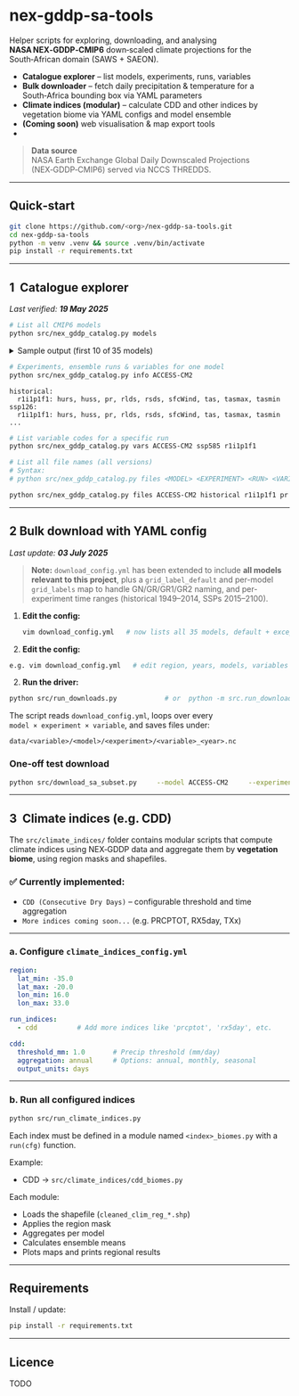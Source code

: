 # nex-gddp-sa-tools
Helper scripts for exploring, downloading, and analysing **NASA NEX‑GDDP‑CMIP6** down‑scaled climate projections for the South‑African domain (SAWS + SAEON).

* **Catalogue explorer** – list models, experiments, runs, variables  
* **Bulk downloader** – fetch daily precipitation & temperature for a South‑Africa bounding box via YAML parameters  
* **Climate indices (modular)** – calculate CDD and other indices by vegetation biome via YAML configs and model ensemble  
* **(Coming soon)** web visualisation & map export tools
* 
> **Data source**  
> NASA Earth Exchange Global Daily Downscaled Projections (NEX‑GDDP‑CMIP6) served via NCCS THREDDS.

---

## Quick‑start

```bash
git clone https://github.com/<org>/nex-gddp-sa-tools.git
cd nex-gddp-sa-tools
python -m venv .venv && source .venv/bin/activate
pip install -r requirements.txt
```

---

## 1  Catalogue explorer  
_Last verified: **19 May 2025**_

```bash
# List all CMIP6 models
python src/nex_gddp_catalog.py models
```

<details>
<summary>Sample output (first 10 of 35 models)</summary>

```
ACCESS-CM2
ACCESS-ESM1-5
BCC-CSM2-MR
CanESM5
CESM2
CESM2-WACCM
CMCC-CM2-SR5
CMCC-ESM2
CNRM-CM6-1
CNRM-ESM2-1
… (25 more)
```
</details>

```bash
# Experiments, ensemble runs & variables for one model
python src/nex_gddp_catalog.py info ACCESS-CM2
```

```
historical:
  r1i1p1f1: hurs, huss, pr, rlds, rsds, sfcWind, tas, tasmax, tasmin
ssp126:
  r1i1p1f1: hurs, huss, pr, rlds, rsds, sfcWind, tas, tasmax, tasmin
...
```

```bash
# List variable codes for a specific run
python src/nex_gddp_catalog.py vars ACCESS-CM2 ssp585 r1i1p1f1
```



```bash
# List all file names (all versions)
# Syntax:
# python src/nex_gddp_catalog.py files <MODEL> <EXPERIMENT> <RUN> <VARIABLE>

python src/nex_gddp_catalog.py files ACCESS-CM2 historical r1i1p1f1 pr
```
---

## 2  Bulk download with YAML config
_Last update: **03 July 2025**_
> **Note:** `download_config.yml` has been extended to include **all models relevant to this project**, plus a `grid_label_default` and per-model `grid_labels` map to handle GN/GR/GR1/GR2 naming, and per-experiment time ranges (historical 1949–2014, SSPs 2015–2100).

1. **Edit the config:**

   ```bash
   vim download_config.yml   # now lists all 35 models, default + exceptions for grid_label, and time_ranges

1. **Edit the config:**

```bash
e.g. vim download_config.yml   # edit region, years, models, variables
```

2. **Run the driver:**

```bash
python src/run_downloads.py            # or  python -m src.run_downloads
```

The script reads `download_config.yml`, loops over every  
`model × experiment × variable`, and saves files under:

```
data/<variable>/<model>/<experiment>/<variable>_<year>.nc
```

### One‑off test download

```bash
python src/download_sa_subset.py     --model ACCESS-CM2     --experiment historical     --variable pr     --start 2010 --end 2014
```

---

## 3  Climate indices (e.g. CDD)

The `src/climate_indices/` folder contains modular scripts that compute climate indices using NEX‑GDDP data and aggregate them by **vegetation biome**, using region masks and shapefiles.

### ✅ Currently implemented:
- `CDD (Consecutive Dry Days)` – configurable threshold and time aggregation
- `More indices coming soon...` (e.g. PRCPTOT, RX5day, TXx)

---

### a. Configure `climate_indices_config.yml`

```yaml
region:
  lat_min: -35.0
  lat_max: -20.0
  lon_min: 16.0
  lon_max: 33.0

run_indices:
  - cdd          # Add more indices like 'prcptot', 'rx5day', etc.

cdd:
  threshold_mm: 1.0       # Precip threshold (mm/day)
  aggregation: annual     # Options: annual, monthly, seasonal
  output_units: days
```

---

### b. Run all configured indices

```bash
python src/run_climate_indices.py
```

Each index must be defined in a module named `<index>_biomes.py` with a `run(cfg)` function.

Example:
- CDD → `src/climate_indices/cdd_biomes.py`

Each module:
- Loads the shapefile (`cleaned_clim_reg_*.shp`)
- Applies the region mask
- Aggregates per model
- Calculates ensemble means
- Plots maps and prints regional results

---

## Requirements

Install / update:

```bash
pip install -r requirements.txt
```

---

## Licence

TODO
